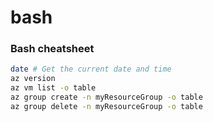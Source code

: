 # bash

### Bash cheatsheet
```bash
date # Get the current date and time
az version
az vm list -o table
az group create -n myResourceGroup -o table
az group delete -n myResourceGroup -o table
```

